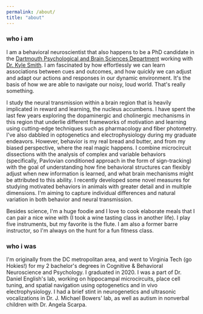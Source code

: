 ```yaml
---
permalink: /about/
title: "about"
---
```


<h3>who i am</h3>
I am a behavioral neuroscientist that also happens to be a PhD candidate in the <a href="https://pbs.dartmouth.edu/">Dartmouth Psychological and Brain Sciences Department</a> working with <a href="https://smith-lab.org/">Dr. Kyle Smith</a>. I am fascinated by how effortlessly we can learn associations between cues and outcomes, and how quickly we can adjust and adapt our actions and responses in our dynamic environment. It's the basis of how we are able to navigate our noisy, loud world. That's really something.  

I study the neural transmission within a brain region that is heavily implicated in reward and learning, the nucleus accumbens. I have spent the last few years exploring the dopaminergic and cholinergic mechanisms in this region that underlie different frameworks of motivation and learning using cutting-edge techniques such as pharmacology and fiber photometry. I've also dabbled in optogenetics and electrophysiology during my graduate endeavors. However, behavior is my real bread and butter, and from my biased perspective, where the real magic happens. I combine microcircuit dissections with the analysis of complex and variable behaviors (specifically, Pavlovian conditioned approach in the form of sign-tracking) with the goal of understanding how fine behavioral structures can flexibly adjust when new information is learned, and what brain mechanisms might be attributed to this ability. I recently developed some novel measures for studying motivated behaviors in animals with greater detail and in multiple dimensions. I'm aiming to capture individual differences and natural variation in both behavior and neural transmission. 

Besides science, I'm a huge foodie and I love to cook elaborate meals that I can pair a nice wine with (I took a wine tasting class in another life). I play five instruments, but my favorite is the flute. I am also a former barre instructor, so I'm always on the hunt for a fun fitness class. 


<h3>who i was</h3>
I'm originally from the DC metropolitan area, and went to Virginia Tech (go Hokies!) for my 2 bachelor's degrees in Cognitive & Behavioral Neuroscience and Psychology. I graduated in 2020. I was a part of Dr. Daniel English's lab, working on hippocampal microcircuits, place cell tuning, and spatial navigation using optogenetics and in vivo electrophysiology. I had a brief stint in neurogenetics and ultrasonic vocalizations in Dr. J. Michael Bowers' lab, as well as autism in nonverbal children with Dr. Angela Scarpa. 


